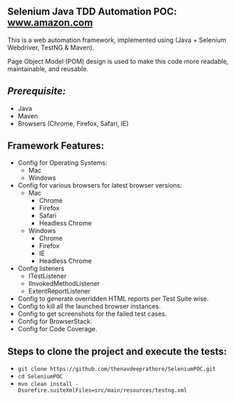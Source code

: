 ## Selenium Java TDD Automation POC: www.amazon.com
This is a web automation framework, implemented using (Java + Selenium Webdriver, TestNG & Maven).

Page Object Model (POM) design is used to make this code more readable, maintainable, and reusable.

## _Prerequisite:_
* Java
* Maven
* Browsers (Chrome, Firefox, Safari, IE)

## Framework Features:
* Config for Operating Systems:
    * Mac
    * Windows
* Config for various browsers for latest browser versions:
    * Mac
        * Chrome
        * Firefox
        * Safari
        * Headless Chrome
    * Windows
        * Chrome
        * Firefox
        * IE
        * Headless Chrome
* Config listeners
    * ITestListener
    * IInvokedMethodListener
    * ExtentReportListener
* Config to generate overridden HTML reports per Test Suite wise.
* Config to kill all the launched browser instances.
* Config to get screenshots for the failed test cases.
* Config for BrowserStack.
* Config for Code Coverage.



## Steps to clone the project and execute the tests:

* `git clone https://github.com/thenavdeeprathore/SeleniumPOC.git`
* `cd SeleniumPOC`
* `mvn clean install -Dsurefire.suiteXmlFiles=src/main/resources/testng.xml`

